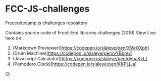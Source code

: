 # FCC-JS-challenges
Freecodecamp js challenges repository

Contains source code of Front-End libraries challenges (2019)
View Live here on :

1. (Markdown Previewer)[https://codepen.io/slaleye/pen/XWrOXpb]
2. (Drum Machine)[https://codepen.io/slaleye/pen/vYBbrev]
3. (Javascript Calculator)[https://codepen.io/slaleye/pen/dybaKxL]
4. (Pomodoro Clock)[https://codepen.io/slaleye/pen/KKPLjJa]

🙃
